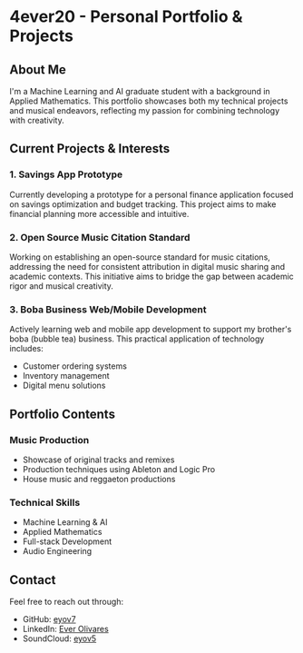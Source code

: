 # 4ever20 - Personal Portfolio & Projects

## About Me
I'm a Machine Learning and AI graduate student with a background in Applied Mathematics. This portfolio showcases both my technical projects and musical endeavors, reflecting my passion for combining technology with creativity.

## Current Projects & Interests

### 1. Savings App Prototype
Currently developing a prototype for a personal finance application focused on savings optimization and budget tracking. This project aims to make financial planning more accessible and intuitive.

### 2. Open Source Music Citation Standard
Working on establishing an open-source standard for music citations, addressing the need for consistent attribution in digital music sharing and academic contexts. This initiative aims to bridge the gap between academic rigor and musical creativity.

### 3. Boba Business Web/Mobile Development
Actively learning web and mobile app development to support my brother's boba (bubble tea) business. This practical application of technology includes:
- Customer ordering systems
- Inventory management
- Digital menu solutions

## Portfolio Contents

### Music Production
- Showcase of original tracks and remixes
- Production techniques using Ableton and Logic Pro
- House music and reggaeton productions

### Technical Skills
- Machine Learning & AI
- Applied Mathematics
- Full-stack Development
- Audio Engineering

## Contact
Feel free to reach out through:
- GitHub: [eyov7](https://github.com/eyov7)
- LinkedIn: [Ever Olivares](https://www.linkedin.com/in/everolivares/)
- SoundCloud: [eyov5](https://soundcloud.com/eyov5)
